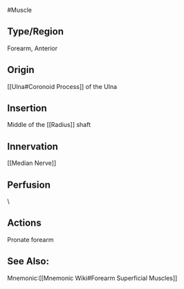 #Muscle

## Type/Region 
Forearm, Anterior

## Origin
[[Ulna#Coronoid Process]] of the Ulna

## Insertion
Middle of the [[Radius]] shaft

## Innervation
[[Median Nerve]]

## Perfusion

\
## Actions
Pronate forearm

## See Also:
Mnemonic:[[Mnemonic Wiki#Forearm Superficial Muscles]]


